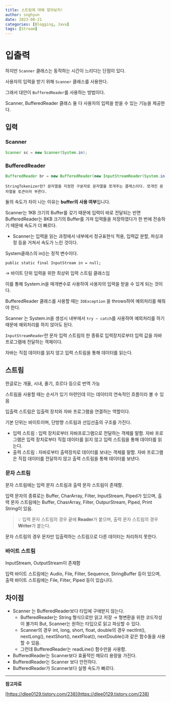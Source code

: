 ```yaml
---
title: 스트림에 대해 알아보자!
author: snghyun
date: 2023-08-21
categories: [Blogging, Java]
tags: [Stream]
---
```


# 입출력

하지만 `Scanner` 클래스는 동작하는 시간이 느리다는 단점이 있다.

사용자의 입력을 받기 위해 `Scanner` 클래스를 사용한다.

그래서 대안이 `BufferedReader`를 사용하는 방법이다.

Scanner, BufferedReader 클래스 둘 다 사용자의 입력을 받을 수 있는 기능을 제공한다.

## 입력

### Scanner

```java
Scanner sc = new Scanner(System.in);
```

### BufferedReader

```java
BufferedReader br = new BufferedReader(new InputStreamReader(System.in));
```

`StringTokenizer란? 문자열을 지정한 구분자로 문자열을 쪼개주는 클래스이다. 쪼개진 문자열을 토큰이라 부른다.`

둘의 속도가 차이 나는 이유는 **buffer의 사용 여부**입니다.

Scanner는 1KB 크기의 Buffer를 갖기 때문에 입력이 바로 전달되는 반면 BufferedReader는 8KB 크기의 Buffer를 가져 입력들을 저장하였다가 한 번에 전송하기 때문에 속도가 더 빠르다.

- Scanner는 입력을 읽는 과정에서 내부에서 정규표현식 적용, 입력값 분할, 파싱과정 등을 거쳐서 속도가 느린 것이다.

System클래스의 in()는 정적 변수이다.

`public static final InputStream in = null;`

→ 바이트 단위 입력을 위한 최상위 입력 스트림 클래스임

이를 통해 System.in을 매개변수로 사용하여 사용자의 입력을 받을 수 있게 되는 것이다.

BufferedReader 클래스를 사용할 때는 `IOException` 을 throws하여 예외처리를 해줘야 한다.

Scanner 는 System.in을 생성시 내부에서 `try ~ catch`를 사용하여 예외처리를 하기 때문에 예외처리를 하지 않아도 된다.

`InputStreamReader`란 문자 입력 스트림의 한 종류로 입력장치로부터 입력 값을 자바 프로그램에 전달하는 객체이다.

자바는 직접 데이터를 읽지 않고 입력 스트림을 통해 데이터를 읽는다.

## 스트림

한글로는 개울, 시내, 줄기, 흐르다 등으로 번역 가능

스트림을 사용할 때는 순서가 있기 마련인데 이는 데이터의 연속적인 흐름이라 볼 수 있음

입출력 스트림은 입출력 장치와 자바 프로그램을 연결하는 역할이다.

기본 단위는 바이트이며, 단방향 스트림과 선입선출의 구조를 가진다.

- 입력 스트림 : 입력 장치로부터 자바프로그램으로 전달하는 객체를 말함. 자바 프로그램은 입력 장치로부터 직접 데이터를 읽지 않고 입력 스트림을 통해 데이터를 읽는다.
- 출력 스트림 : 자바로부터 출력장치로 데이터를 보내는 객체를 말함. 자바 프로그램은 직접 데이터를 전달하지 않고 출력 스트림을 통해 데이터를 보낸다.

### 문자 스트림

문자 스트림에는 입력 문자 스트림과 출력 문자 스트림이 존재함.

입력 문자의 종류로는 Buffer, CharArray, Filter, InputStream, Piped가 있으며, 출력 문자 스트림에는 Buffer, ChasrArray, Filter, OutpurStream, Piped, Print String이 있음.

> 💡 입력 문자 스트림의 경우 끝에 **Reader**가 붙으며, 출력 문자 스트림의 경우 **Writer**가 붙는다.



문자 스트림의 경우 문자만 입출력하는 스트림으로 다른 데이터는 처리하지 못한다.

### 바이트 스트림

InputStream, OutputStream이 존재함

입력 바이트 스트림에는 Audio, File, Filter, Sequence, StringBuffer 등이 있으며, 출력 바이트 스트림에는 File, Filter, Piped 등이 있습니다.

## 차이점

- Scanner 는 BufferedReader보다 타입에 구애받지 않는다.
    - BufferedReader는 String 형식으로만 읽고 저장 → 형변환을 위한 코드작성이 불가피 But, Scanner는 원하는 타입으로 읽고 파싱할 수 있다.
    - Scanner의 경우 int, long, short, float, double의 경우 nectInt(), nextLong(), nextShort(), nextFloat(), nextDouble()과 같은 함수들을 사용할 수 있음.
    - 그런데 BufferedReader는 readLine() 함수만을 사용함.
- BufferedReader는 Scanner보다 효율적인 메모리 용량을 가진다.
- BufferedReader는 Scanner 보다 안전하다.
- BufferedReader가 Scanner보다 실행 속도가 빠르다.

---

**참고자료**

[https://dlee0129.tistory.com/238](https://dlee0129.tistory.com/238)